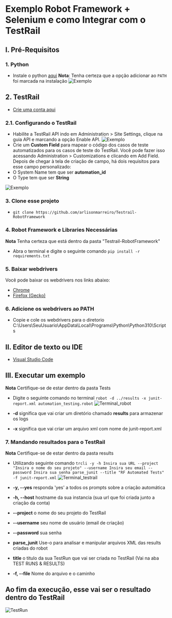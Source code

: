 # Exemplo Robot Framework + Selenium e como Integrar com o TestRail
## I. Pré-Requisitos
### 1. Python
* Instale o python [aqui](https://www.python.org/downloads/)
**Nota**: Tenha certeza que a opção adicionar ao `PATH` foi marcada na instalação
![Exemplo](https://user-images.githubusercontent.com/58189901/193078650-903fad50-8608-4d8e-877b-a8a923765716.png)
## 2. TestRail
* [Crie uma conta aqui](https://secure.gurock.com/customers/testrail/trial?)
### 2.1. Configurando o TestRail
* Habilite a TestRail API indo em Administration > Site Settings, clique na guia API e marcando a opção Enable API.
  ![Exemplo](https://user-images.githubusercontent.com/58189901/193078387-7bdd1e64-dc2b-4cef-b4d7-9cf8141b8967.png)
* Crie um **Custom Field** para mapear o código dos casos de teste automatizados para os casos de teste do TestRail. Você pode fazer isso acessando Administration > Customizations e clicando em Add Field. Depois de chegar à tela de criação de campo, há dois requisitos para esse campo personalizado:
* O System Name tem que ser **automation_id**
* O Type tem que ser **String**

![Exemplo](https://user-images.githubusercontent.com/58189901/193080251-edaabf79-a60e-499d-ad1e-54576ba9fb64.png)
### 3. Clone esse projeto
* `git clone https://github.com/arlisonmarreiro/Testrail-RobotFramework`
### 4. Robot Framework e Libraries Necessárias
**Nota** Tenha certeza que está dentro da pasta "Testrail-RobotFramework"
*  Abra o terminal e digite o seguinte comando `pip install -r requirements.txt`

### 5. Baixar webdrivers
Você pode baixar os webdrivers nos links abaixo:
 * [Chrome](https://sites.google.com/a/chromium.org/chromedriver/downloads](https://sites.google.com/chromium.org/driver/))
 * [Firefox (Gecko)](https://github.com/mozilla/geckodriver/releases)
### 6. Adicione os webdrivers ao PATH
* Copie e cole os webdrivers para o diretorio C:\Users\SeuUsuario\AppData\Local\Programs\Python\Python310\Scripts
## II. Editor de texto ou IDE
* [Visual Studio Code](https://code.visualstudio.com/download)
## III. Executar um exemplo
**Nota** Certifique-se de estar dentro da pasta Tests
* Digite o seguinte comando no terminal
`robot -d ../results -x junit-report.xml automation_testing.robot`
![Terminal_robot](https://user-images.githubusercontent.com/58189901/193100762-e151180b-0f9d-4fa5-9963-b84f228b99e0.png)

* **-d** significa que vai criar um diretório chamado **results** para armazenar os logs
* **-x** significa que vai criar um arquivo xml com nome de junit-report.xml
### 7. Mandando resultados para o TestRail
**Nota** Certifique-se de estar dentro da pasta results
* Utilizando seguinte comando `trcli -y -h Insira sua URL --project "Insira o nome do seu projeto" --username Insira seu email --password Insira sua senha parse_junit --title "RF Automated Tests" -f junit-report.xml`
![Terminal_testrail](https://user-images.githubusercontent.com/58189901/193100914-04ee8d02-83cb-4fcf-8e01-7d6b9ad88648.png)

* **-y, --yes** responda 'yes' a todos os prompts sobre a criação automática
* **-h, --host** hostname da sua instancia (sua url que foi criada junto a criação da conta)
* **--project** o nome do seu projeto do TestRail
* **--username** seu nome de usuário (email de criação)
* **--password** sua senha
* **parse_junit** Use-o para analisar e manipular arquivos XML das results criadas do robot
* **title** o titulo da sua TestRun que vai ser criada no TestRail (Vai na aba TEST RUNS & RESULTS)
* **-f, --file** Nome do arquivo e o caminho

## Ao fim da execução, esse vai ser o resultado dentro do TestRail
![TestRun](https://user-images.githubusercontent.com/58189901/193099787-056bf3e1-35ff-429f-abdf-371897f83214.png)






